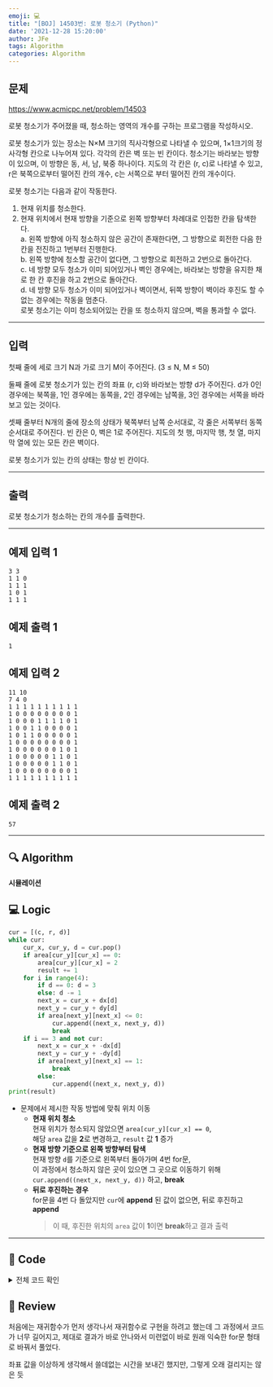 ```yaml
---
emoji: 💻
title: "[BOJ] 14503번: 로봇 청소기 (Python)"
date: '2021-12-28 15:20:00'
author: JFe
tags: Algorithm
categories: Algorithm
---
```


## 문제
https://www.acmicpc.net/problem/14503

로봇 청소기가 주어졌을 때, 청소하는 영역의 개수를 구하는 프로그램을 작성하시오.  

로봇 청소기가 있는 장소는 N×M 크기의 직사각형으로 나타낼 수 있으며, 1×1크기의 정사각형 칸으로 나누어져 있다. 각각의 칸은 벽 또는 빈 칸이다. 청소기는 바라보는 방향이 있으며, 이 방향은 동, 서, 남, 북중 하나이다. 지도의 각 칸은 (r, c)로 나타낼 수 있고, r은 북쪽으로부터 떨어진 칸의 개수, c는 서쪽으로 부터 떨어진 칸의 개수이다.  

로봇 청소기는 다음과 같이 작동한다.  

1. 현재 위치를 청소한다.  
2. 현재 위치에서 현재 방향을 기준으로 왼쪽 방향부터 차례대로 인접한 칸을 탐색한다.  
    a. 왼쪽 방향에 아직 청소하지 않은 공간이 존재한다면, 그 방향으로 회전한 다음 한 칸을 전진하고 1번부터 진행한다.  
    b. 왼쪽 방향에 청소할 공간이 없다면, 그 방향으로 회전하고 2번으로 돌아간다.  
    c. 네 방향 모두 청소가 이미 되어있거나 벽인 경우에는, 바라보는 방향을 유지한 채로 한 칸 후진을 하고 2번으로 돌아간다.  
    d. 네 방향 모두 청소가 이미 되어있거나 벽이면서, 뒤쪽 방향이 벽이라 후진도 할 수 없는 경우에는 작동을 멈춘다.  
로봇 청소기는 이미 청소되어있는 칸을 또 청소하지 않으며, 벽을 통과할 수 없다.  

---

## 입력  
첫째 줄에 세로 크기 N과 가로 크기 M이 주어진다. (3 ≤ N, M ≤ 50)  

둘째 줄에 로봇 청소기가 있는 칸의 좌표 (r, c)와 바라보는 방향 d가 주어진다. d가 0인 경우에는 북쪽을, 1인 경우에는 동쪽을, 2인 경우에는 남쪽을, 3인 경우에는 서쪽을 바라보고 있는 것이다.  

셋째 줄부터 N개의 줄에 장소의 상태가 북쪽부터 남쪽 순서대로, 각 줄은 서쪽부터 동쪽 순서대로 주어진다. 빈 칸은 0, 벽은 1로 주어진다. 지도의 첫 행, 마지막 행, 첫 열, 마지막 열에 있는 모든 칸은 벽이다.  

로봇 청소기가 있는 칸의 상태는 항상 빈 칸이다.  

---

## 출력  
로봇 청소기가 청소하는 칸의 개수를 출력한다.  

---

## 예제 입력 1  
```
3 3
1 1 0
1 1 1
1 0 1
1 1 1
```

## 예제 출력 1  
```
1
```

## 예제 입력 2  
```
11 10
7 4 0
1 1 1 1 1 1 1 1 1 1
1 0 0 0 0 0 0 0 0 1
1 0 0 0 1 1 1 1 0 1
1 0 0 1 1 0 0 0 0 1
1 0 1 1 0 0 0 0 0 1
1 0 0 0 0 0 0 0 0 1
1 0 0 0 0 0 0 1 0 1
1 0 0 0 0 0 1 1 0 1
1 0 0 0 0 0 1 1 0 1
1 0 0 0 0 0 0 0 0 1
1 1 1 1 1 1 1 1 1 1
```

## 예제 출력 2  
```
57
```

---

## 🔍 Algorithm
**시뮬레이션**

## 💻 Logic

```Python
cur = [(c, r, d)]
while cur:
    cur_x, cur_y, d = cur.pop()
    if area[cur_y][cur_x] == 0:
        area[cur_y][cur_x] = 2
        result += 1
    for i in range(4):
        if d == 0: d = 3
        else: d -= 1
        next_x = cur_x + dx[d]
        next_y = cur_y + dy[d]
        if area[next_y][next_x] <= 0:
            cur.append((next_x, next_y, d))
            break
    if i == 3 and not cur:
        next_x = cur_x + -dx[d]
        next_y = cur_y + -dy[d]
        if area[next_y][next_x] == 1:
            break
        else:
            cur.append((next_x, next_y, d))
print(result)
```

- 문제에서 제시한 작동 방법에 맞춰 위치 이동  
  - **현재 위치 청소**  
    현재 위치가 청소되지 않았으면 `area[cur_y][cur_x] == 0`,  
    해당 `area` 값을 **2**로 변경하고, `result` 값 **1** 증가  
  - **현재 방향 기준으로 왼쪽 방향부터 탐색**  
    현재 방향 `d`를 기준으로 왼쪽부터 돌아가며 4번 for문,  
    이 과정에서 청소하지 않은 곳이 있으면 그 곳으로 이동하기 위해 `cur.append((next_x, next_y, d))` 하고, **break**
  - **뒤로 후진하는 경우**  
    for문을 4번 다 돌았지만 `cur`에 **append** 된 값이 없으면, 뒤로 후진하고 **append**  
    > 이 때, 후진한 위치의 `area` 값이 **1**이면 **break**하고 결과 출력  

---

## 🧩 Code
<details><summary>전체 코드 확인</summary>

```Python
import sys
N, M = map(int, sys.stdin.readline().split())
r, c, d = map(int, sys.stdin.readline().split())
area = [[int(x) for x in sys.stdin.readline().split()] for _ in range(N)]
dx = [0, 1, 0, -1]
dy = [-1, 0, 1, 0]
result = 0

cur = [(c, r, d)]
while cur:
    cur_x, cur_y, d = cur.pop()
    if area[cur_y][cur_x] == 0:
        area[cur_y][cur_x] = 2
        result += 1
    for i in range(4):
        if d == 0: d = 3
        else: d -= 1
        next_x = cur_x + dx[d]
        next_y = cur_y + dy[d]
        if area[next_y][next_x] <= 0:
            cur.append((next_x, next_y, d))
            break
    if i == 3 and not cur:
        next_x = cur_x + -dx[d]
        next_y = cur_y + -dy[d]
        if area[next_y][next_x] == 1:
            break
        else:
            cur.append((next_x, next_y, d))
print(result)
```
</details>

## 📝 Review
처음에는 재귀함수가 먼저 생각나서 재귀함수로 구현을 하려고 했는데 그 과정에서 코드가 너무 길어지고, 제대로 결과가 바로 안나와서 미련없이 바로 원래 익숙한 for문 형태로 바꿔서 풀었다.

좌표 값을 이상하게 생각해서 쓸데없는 시간을 보내긴 했지만, 그렇게 오래 걸리지는 않은 듯  


```toc
```